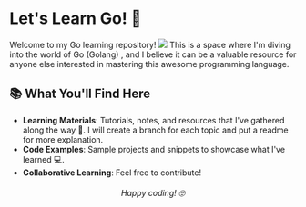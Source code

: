 # Let's Learn Go! 🚀

Welcome to my Go learning repository! 
<img src="https://www.mitrais.com/wp-content/uploads/2018/07/golang-lets-go-1.png"/>
This is a space where I'm diving into the world of Go (Golang) , and I believe it can be a valuable resource for anyone else interested in mastering this awesome programming language.

## 📚 What You'll Find Here

- **Learning Materials**: Tutorials, notes, and resources that I've gathered along the way 📖. I will create a branch for each topic and put a readme for more explanation.
- **Code Examples**: Sample projects and snippets to showcase what I've learned 💻.
- **Collaborative Learning**: Feel free to contribute! 


<h6 align="center">Happy coding! 🤓</h6>